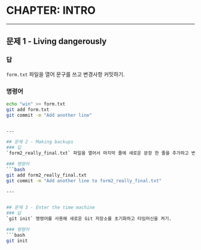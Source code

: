 # CHAPTER: INTRO

---

## 문제 1 - Living dangerously
### 답
`form.txt` 파일을 열어 문구를 쓰고 변경사항 커밋하기.

### 명령어 
```bash
echo "win" >> form.txt
git add form.txt
git commit -m "Add another line"


---

## 문제 2 - Making backups
### 답
`form2_really_final.txt` 파일을 열어서 마지막 줄에 새로운 문장 한 줄을 추가하고 변경사항을 커밋하기.

### 명령어 
```bash
git add form2_really_final.txt
git commit -m "Add another line to form2_really_final.txt"

---


## 문제 3 - Enter the time machine
### 답
`git init` 명령어를 사용해 새로운 Git 저장소를 초기화하고 타임머신을 켜기.

### 명령어
```bash
git init


